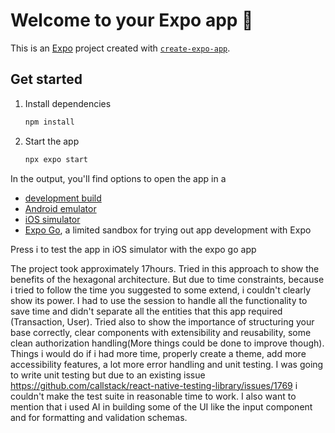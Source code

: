 # Welcome to your Expo app 👋

This is an [Expo](https://expo.dev) project created with [`create-expo-app`](https://www.npmjs.com/package/create-expo-app).

## Get started

1. Install dependencies

   ```bash
   npm install
   ```

2. Start the app

   ```bash
   npx expo start
   ```

In the output, you'll find options to open the app in a

- [development build](https://docs.expo.dev/develop/development-builds/introduction/)
- [Android emulator](https://docs.expo.dev/workflow/android-studio-emulator/)
- [iOS simulator](https://docs.expo.dev/workflow/ios-simulator/)
- [Expo Go](https://expo.dev/go), a limited sandbox for trying out app development with Expo

 Press i to test the app in iOS simulator with the expo go app 

The project took approximately 17hours. Tried in this approach to show the benefits of the hexagonal architecture. But due to time constraints, because i tried to follow the time you suggested to some extend, i couldn't clearly show its power. I had to use the session to handle all the functionality to save time and didn't separate all the entities that this app required (Transaction, User). Tried also to show the importance of structuring your base correctly, clear components with extensibility and reusability, some clean authorization handling(More things could be done to improve though). Things i would do if i had more time, properly create a theme, add more accessibility features, a lot more error handling and unit testing. I was going to write unit testing but due to an existing issue https://github.com/callstack/react-native-testing-library/issues/1769 i couldn't make the test suite in reasonable time to work. I also want to mention that i used AI in building some of the UI like the input component and for formatting and validation schemas. 